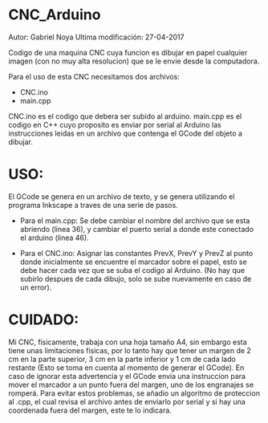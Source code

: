 ﻿# CNC_Arduino


Autor: Gabriel Noya
Ultima modificación: 27-04-2017

Codigo de una maquina CNC cuya funcion es dibujar en papel cualquier imagen (con no muy alta resolucion) que se le envie desde la computadora.

Para el uso de esta CNC necesitamos dos archivos:

- CNC.ino
- main.cpp

CNC.ino es el codigo que debera ser subido al arduino.
main.cpp es el codigo en C++ cuyo proposito es enviar por serial al Arduino las instrucciones leidas en un archivo que contenga el GCode del objeto a dibujar.

# USO:

El GCode se genera en un archivo de texto, y se genera utilizando el programa Inkscape a traves de una serie de pasos.

- Para el main.cpp: 
Se debe cambiar el nombre del archivo que se esta abriendo (linea 36), y cambiar el puerto serial a donde este conectado el arduino (linea 46).

- Para el CNC.ino: 
Asignar las constantes PrevX, PrevY y PrevZ al punto donde inicialmente se encuentre el marcador sobre el papel, esto se debe hacer cada vez que se suba el codigo al Arduino. (No hay que subirlo despues de cada dibujo, solo se sube nuevamente en caso de un error).

# CUIDADO:

Mi CNC, fisicamente, trabaja con una hoja tamaño A4, sin embargo esta tiene unas limitaciones fisicas, por lo tanto hay que tener un margen de 2 cm en la parte superior, 3 cm en la parte inferior y 1 cm de cada lado restante (Esto se toma en cuenta al momento de generar el GCode).
En caso de ignorar esta advertencia y el GCode envia una instruccion para mover el marcador a un punto fuera del margen, uno de los engranajes se romperá.
Para evitar estos problemas, se añadio un algoritmo de proteccion al .cpp, el cual revisa el archivo antes de enviarlo por serial y si hay una coordenada fuera del margen, este te lo indicara.


